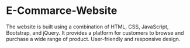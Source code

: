 # E-Commarce-Website
 The website is built using a combination of HTML, CSS, JavaScript, Bootstrap, and jQuery. It provides a platform for customers to browse and purchase a wide range of product. User-friendly and responsive design. 
